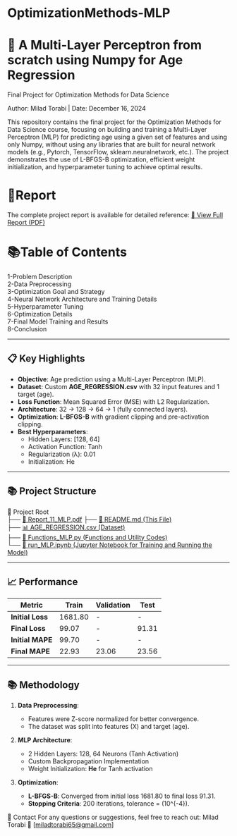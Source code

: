 # OptimizationMethods-MLP
# 🧠 A Multi-Layer Perceptron from scratch using Numpy for Age Regression
Final Project for Optimization Methods for Data Science

Author: Milad Torabi | Date: December 16, 2024

This repository contains the final project for the Optimization Methods for Data Science course, focusing on building and training a Multi-Layer Perceptron (MLP) for predicting age using a given set of features and using only Numpy, without using any libraries that are built for neural network models (e.g., Pytorch, TensorFlow, sklearn.neuralnetwork, etc.). The project demonstrates the use of L-BFGS-B optimization, efficient weight initialization, and hyperparameter tuning to achieve optimal results.

# 📄Report
The complete project report is available for detailed reference:
[📘 View Full Report (PDF)](./Report_MLP.pdf)

# 📚Table of Contents
1-Problem Description  
2-Data Preprocessing  
3-Optimization Goal and Strategy  
4-Neural Network Architecture and Training Details  
5-Hyperparameter Tuning  
6-Optimization Details  
7-Final Model Training and Results  
8-Conclusion  

---

## 📋 **Key Highlights**
- **Objective**: Age prediction using a Multi-Layer Perceptron (MLP).  
- **Dataset**: Custom **AGE_REGRESSION.csv** with 32 input features and 1 target (age).  
- **Loss Function**: Mean Squared Error (MSE) with L2 Regularization.  
- **Architecture**: 32 → 128 → 64 → 1 (fully connected layers).  
- **Optimization**: **L-BFGS-B** with gradient clipping and pre-activation clipping.  
- **Best Hyperparameters**:  
  - Hidden Layers: [128, 64]  
  - Activation Function: Tanh  
  - Regularization (λ): 0.01  
  - Initialization: He  

---

## 📚 **Project Structure**
📂 Project Root  
├── [📘 Report_11_MLP.pdf](Report_MLP.pdf)
├── [📄 README.md (This File)](README.md)  
├── [📊 AGE_REGRESSION.csv (Dataset)](AGE_PREDICTION.csv)  
├── [📜 Functions_MLP.py (Functions and Utility Codes)](Functions_MLP.py)  
└── [📒 run_MLP.ipynb (Jupyter Notebook for Training and Running the Model)](run_MLP.ipynb)  

---

## 📈 **Performance**
| **Metric**         | **Train**         | **Validation**    | **Test**         |
|-------------------|-------------------|-------------------|------------------|
| **Initial Loss**   | 1681.80           | -                 | -                |
| **Final Loss**     | 99.07             | -                 | 91.31            |
| **Initial MAPE**   | 99.70             | -                 | -                |
| **Final MAPE**     | 22.93             | 23.06             | 23.56            |

---

## 📚 **Methodology**
1. **Data Preprocessing**:  
   - Features were Z-score normalized for better convergence.  
   - The dataset was split into features (X) and target (age).  

2. **MLP Architecture**:  
   - 2 Hidden Layers: 128, 64 Neurons (Tanh Activation)  
   - Custom Backpropagation Implementation  
   - Weight Initialization: **He** for Tanh activation  

3. **Optimization**:  
   - **L-BFGS-B**: Converged from initial loss 1681.80 to final loss 91.31.  
   - **Stopping Criteria**: 200 iterations, tolerance = \(10^{-4}\).  

📧 Contact
For any questions or suggestions, feel free to reach out:
Milad Torabi
📧 [miladtorabi65@gmail.com]



